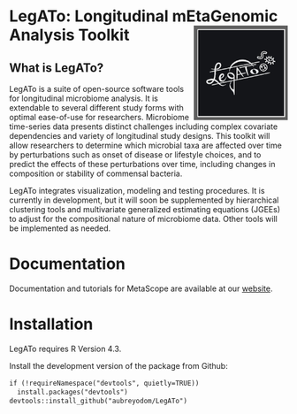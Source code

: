 # LegATo: Longitudinal mEtaGenomic Analysis Toolkit <img src="https://github.com/aubreyodom/Legato-docs/blob/main/legato-logo.jpg?raw=true" align="right" width="170" />

## What is LegATo?

LegATo is a suite of open-source software tools for longitudinal microbiome analysis. It is extendable to
several different study forms with optimal ease-of-use for researchers. Microbiome time-series data
presents distinct challenges including complex covariate dependencies and variety of longitudinal study
designs. This toolkit will allow researchers to determine which microbial taxa are affected over time by
perturbations such as onset of disease or lifestyle choices, and to predict the effects of these perturbations
over time, including changes in composition or stability of commensal bacteria. 

LegATo integrates visualization, modeling and testing procedures. It is currently in development, but it will soon be supplemented by hierarchical clustering tools and multivariate generalized estimating equations (JGEEs) to adjust for the compositional nature of microbiome data. Other tools will be implemented as needed.

# Documentation
Documentation and tutorials for MetaScope are available at our [website](https://github.com/aubreyodom/Legato).

# Installation
LegATo requires R Version 4.3.

Install the development version of the package from Github:

```
if (!requireNamespace("devtools", quietly=TRUE))
  install.packages("devtools")
devtools::install_github("aubreyodom/LegATo")
```
